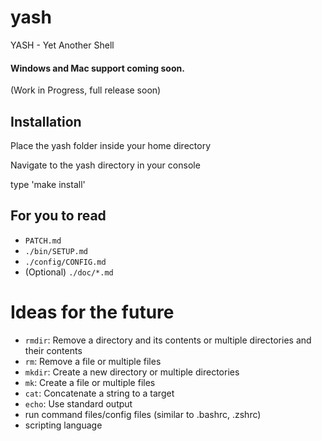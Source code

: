 # yash
YASH - Yet Another Shell

#### Windows and Mac support coming soon.

(Work in Progress, full release soon)

## Installation

Place the yash folder inside your home directory

Navigate to the yash directory in your console

type 'make install'

## For you to read

- `PATCH.md`
- `./bin/SETUP.md`
- `./config/CONFIG.md`
- (Optional) `./doc/*.md`


# Ideas for the future

- `rmdir`: Remove a directory and its contents or multiple directories and their contents
- `rm`: Remove a file or multiple files
- `mkdir`: Create a new directory or multiple directories
- `mk`: Create a file or multiple files
- `cat`: Concatenate a string to a target
- `echo`: Use standard output
- run command files/config files (similar to .bashrc, .zshrc)
- scripting language

